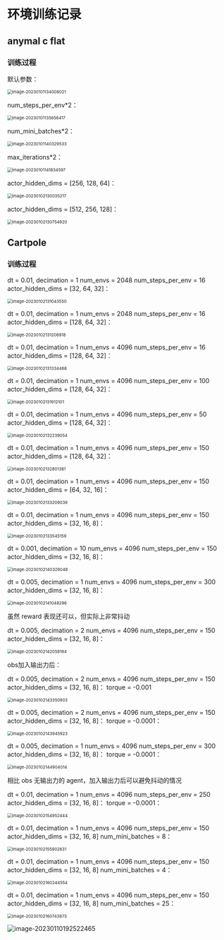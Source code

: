 # 环境训练记录

## anymal c flat

### 训练过程

默认参数：

<img src="http://hongxiwong-pic.oss-cn-beijing.aliyuncs.com/img/image-20230101134008021.png" alt="image-20230101134008021" style="zoom: 67%;" />

num_steps_per_env*2：

<img src="http://hongxiwong-pic.oss-cn-beijing.aliyuncs.com/img/image-20230101135656417.png" alt="image-20230101135656417" style="zoom:67%;" />

num_mini_batches*2：

<img src="http://hongxiwong-pic.oss-cn-beijing.aliyuncs.com/img/image-20230101140329533.png" alt="image-20230101140329533" style="zoom:67%;" />

max_iterations*2：

<img src="http://hongxiwong-pic.oss-cn-beijing.aliyuncs.com/img/image-20230101141834597.png" alt="image-20230101141834597" style="zoom:67%;" />

actor_hidden_dims = [256, 128, 64]：

<img src="http://hongxiwong-pic.oss-cn-beijing.aliyuncs.com/img/image-20230102130035217.png" alt="image-20230102130035217" style="zoom:67%;" />

actor_hidden_dims = [512, 256, 128]：

<img src="http://hongxiwong-pic.oss-cn-beijing.aliyuncs.com/img/image-20230102130754920.png" alt="image-20230102130754920" style="zoom:67%;" />

## Cartpole

### 训练过程

dt = 0.01, decimation = 1
num_envs = 2048
num_steps_per_env = 16
actor_hidden_dims = [32, 64, 32]：

<img src="http://hongxiwong-pic.oss-cn-beijing.aliyuncs.com/img/image-20230102131043550.png" alt="image-20230102131043550" style="zoom:67%;" />

dt = 0.01, decimation = 1
num_envs = 2048
num_steps_per_env = 16
actor_hidden_dims = [128, 64, 32]：

<img src="http://hongxiwong-pic.oss-cn-beijing.aliyuncs.com/img/image-20230102131206918.png" alt="image-20230102131206918" style="zoom:67%;" />

dt = 0.01, decimation = 1
num_envs = 4096
num_steps_per_env = 16
actor_hidden_dims = [128, 64, 32]：

<img src="http://hongxiwong-pic.oss-cn-beijing.aliyuncs.com/img/image-20230102131334468.png" alt="image-20230102131334468" style="zoom:67%;" />

dt = 0.01, decimation = 1
num_envs = 4096
num_steps_per_env = 100
actor_hidden_dims = [128, 64, 32]：

<img src="http://hongxiwong-pic.oss-cn-beijing.aliyuncs.com/img/image-20230102131912101.png" alt="image-20230102131912101" style="zoom: 67%;" />

dt = 0.01, decimation = 1
num_envs = 4096
num_steps_per_env = 50
actor_hidden_dims = [128, 64, 32]：

<img src="http://hongxiwong-pic.oss-cn-beijing.aliyuncs.com/img/image-20230102132239054.png" alt="image-20230102132239054" style="zoom:67%;" />

dt = 0.01, decimation = 1
num_envs = 4096
num_steps_per_env = 150
actor_hidden_dims = [128, 64, 32]：

<img src="http://hongxiwong-pic.oss-cn-beijing.aliyuncs.com/img/image-20230102132801381.png" alt="image-20230102132801381" style="zoom: 67%;" />

dt = 0.01, decimation = 1
num_envs = 4096
num_steps_per_env = 150
actor_hidden_dims = [64, 32, 16]：

<img src="http://hongxiwong-pic.oss-cn-beijing.aliyuncs.com/img/image-20230102133209039.png" alt="image-20230102133209039" style="zoom:67%;" />

dt = 0.01, decimation = 1
num_envs = 4096
num_steps_per_env = 150
actor_hidden_dims = [32, 16, 8]：

<img src="http://hongxiwong-pic.oss-cn-beijing.aliyuncs.com/img/image-20230102133545159.png" alt="image-20230102133545159" style="zoom:67%;" />

dt = 0.001, decimation = 10
num_envs = 4096
num_steps_per_env = 150
actor_hidden_dims = [32, 16, 8]：

<img src="http://hongxiwong-pic.oss-cn-beijing.aliyuncs.com/img/image-20230102140329048.png" alt="image-20230102140329048" style="zoom: 67%;" />

dt = 0.005, decimation = 1
num_envs = 4096
num_steps_per_env = 300
actor_hidden_dims = [32, 16, 8]：

<img src="http://hongxiwong-pic.oss-cn-beijing.aliyuncs.com/img/image-20230102141048296.png" alt="image-20230102141048296" style="zoom:67%;" />

虽然 reward 表现还可以，但实际上非常抖动

dt = 0.005, decimation = 2
num_envs = 4096
num_steps_per_env = 150
actor_hidden_dims = [32, 16, 8]：

<img src="http://hongxiwong-pic.oss-cn-beijing.aliyuncs.com/img/image-20230102142058194.png" alt="image-20230102142058194" style="zoom:67%;" />

obs加入输出力后：

dt = 0.005, decimation = 2
num_envs = 4096
num_steps_per_env = 150
actor_hidden_dims = [32, 16, 8]：
torque = -0.001

<img src="http://hongxiwong-pic.oss-cn-beijing.aliyuncs.com/img/image-20230102143350903.png" alt="image-20230102143350903" style="zoom:67%;" />

dt = 0.005, decimation = 2
num_envs = 4096
num_steps_per_env = 150
actor_hidden_dims = [32, 16, 8]：
torque = -0.0001：

<img src="http://hongxiwong-pic.oss-cn-beijing.aliyuncs.com/img/image-20230102143945923.png" alt="image-20230102143945923" style="zoom:67%;" />

dt = 0.005, decimation = 1
num_envs = 4096
num_steps_per_env = 300
actor_hidden_dims = [32, 16, 8]：
torque = -0.0001：

<img src="http://hongxiwong-pic.oss-cn-beijing.aliyuncs.com/img/image-20230102144904014.png" alt="image-20230102144904014" style="zoom:67%;" />

相比 obs 无输出力的 agent，加入输出力后可以避免抖动的情况

dt = 0.01, decimation = 1
num_envs = 4096
num_steps_per_env = 250
actor_hidden_dims = [32, 16, 8]：
torque = -0.0001：

<img src="http://hongxiwong-pic.oss-cn-beijing.aliyuncs.com/img/image-20230102154952444.png" alt="image-20230102154952444" style="zoom:67%;" />

dt = 0.01, decimation = 1
num_envs = 4096
num_steps_per_env = 150
actor_hidden_dims = [32, 16, 8]
num_mini_batches = 8：

<img src="http://hongxiwong-pic.oss-cn-beijing.aliyuncs.com/img/image-20230102155902631.png" alt="image-20230102155902631" style="zoom:67%;" />

dt = 0.01, decimation = 1
num_envs = 4096
num_steps_per_env = 150
actor_hidden_dims = [32, 16, 8]
num_mini_batches = 4：

<img src="http://hongxiwong-pic.oss-cn-beijing.aliyuncs.com/img/image-20230102160244554.png" alt="image-20230102160244554" style="zoom:67%;" />

dt = 0.01, decimation = 1
num_envs = 4096
num_steps_per_env = 150
actor_hidden_dims = [32, 16, 8]
num_mini_batches = 25：

<img src="http://hongxiwong-pic.oss-cn-beijing.aliyuncs.com/img/image-20230102160743673.png" alt="image-20230102160743673" style="zoom:67%;" />

![image-20230110192522465](http://hongxiwong-pic.oss-cn-beijing.aliyuncs.com/img/image-20230110192522465.png)
